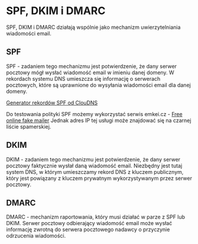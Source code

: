 # SPF, DKIM i DMARC

SPF, DKIM i DMARC działają wspólnie jako mechanizm uwierzytelniania wiadomości email.

## SPF

SPF - zadaniem tego mechanizmu jest potwierdzenie, że dany serwer pocztowy mógł wysłać wiadomość email w imieniu danej domeny.
W rekordach systemu DNS umieszcza się informację o serwerach pocztowych, które są uprawnione do wysyłania wiadomości email dla danej domeny.

[Generator rekordów SPF od ClouDNS](https://www.cloudns.net/spf-generator/lang/pl/)

Do testowania polityki SPF możemy wykorzystać serwis emkei.cz - [Free online fake mailer](https://emkei.cz/)
Jednak adres IP tej usługi może znajdować się na czarnej liście spamerskiej.

## DKIM

DKIM - zadaniem tego mechanizmu jest potwierdzenie, że dany serwer pocztowy faktycznie wysłał daną wiadomość email.
Niezbędny jest tutaj system DNS, w którym umieszczamy rekord DNS z kluczem publicznym, który jest powiązany z kluczem prywatnym wykorzystywanym przez serwer pocztowy.

## DMARC

DMARC - mechanizm raportowania, który musi działać w parze z SPF lub DKIM.
Serwer pocztowy odbierający wiadomość email może wysłać informację zwrotną do serwera pocztowego nadawcy o przyczynie odrzucenia wiadomości.
